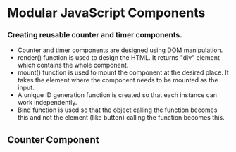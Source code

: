 <h1>Modular JavaScript Components</h1>
<h3>Creating reusable counter and timer components.</h3>
<p>
<ul>
<li>Counter and timer components are designed using DOM manipulation.</li>
<li>render() function is used to design the HTML. It returns "div" element which contains the whole component.</li>
<li>mount() function is used to mount the component at the desired place. It takes the element where the component needs to be mounted as the input.</li>
<li>A unique ID generation function is created so that each instance can work independently.</li>
<li>Bind function is used so that the object calling the function becomes this and not the element (like button) calling the function becomes this.</li>
</ul>
</p>
<h2>Counter Component</h2>
<p></p>
